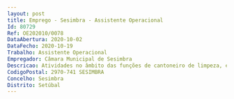 ```yaml
--- 
layout: post
title: Emprego - Sesimbra - Assistente Operacional
Id: 80729
Ref: OE202010/0078
DataAbertura: 2020-10-02
DataFecho: 2020-10-19
Trabalho: Assistente Operacional
Empregador: Câmara Municipal de Sesimbra
Descricao: Atividades no âmbito das funções de cantoneiro de limpeza, enquadradas no conteúdo funcional correspondente à carreira e categoria de Assistente Operacional, nos termos estabelecidos no anexo à LTFP, nomeadamente varredura e limpeza de ruas, limpeza de sargetas e extirpação de ervas, para o exercício de funções na Divisão de Ambiente Urbano Unidade Técnica de Higiene Urbana.
CodigoPostal: 2970-741 SESIMBRA
Concelho: Sesimbra
Distrito: Setúbal
--- 
```

